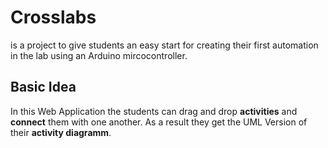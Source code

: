 # Crosslabs 

is a project to give students an easy start for creating their first automation in the lab using an Arduino mircocontroller.

## Basic Idea

In this Web Application the students can drag and drop **activities** and **connect** them with one another. As a result they get the UML Version of their **activity diagramm**.